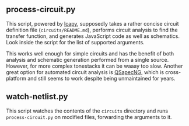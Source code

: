 ## process-circuit.py

This script, powered by [lcapy](https://github.com/mph-/lcapy), supposedly takes a rather concise circuit definition file (`circuits/README.md`), performs circuit analysis to find the transfer function, and generates JavaScript code as well as schematics. Look inside the script for the list of supported arguments.

This works well enough for simple circuits and has the benefit of both analysis and schematic generation performed from a single source. However, for more complex tonestacks it can be waaay too slow. Another great option for automated circuit analysis is [QSapecNG](https://qsapecng.sourceforge.net/), which is cross-platform and still seems to work despite being unmaintained for years.

## watch-netlist.py

This script watches the contents of the `circuits` directory and runs `process-circuit.py` on modified files, forwarding the arguments to it.
